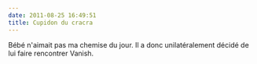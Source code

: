 ```yaml
---
date: 2011-08-25 16:49:51
title: Cupidon du cracra
---
```


Bébé n'aimait pas ma chemise du jour. Il a donc unilatéralement décidé de lui faire rencontrer Vanish.
